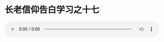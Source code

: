 # 长老信仰告白学习之十七

<audio style="width: 100%;" preload="false" controls controlslist="nodownload"><source src="//file.simai.life/audio/mp3/old/12253.mp3" type="audio/mpeg">Your browser does not support the audio element.</audio>


